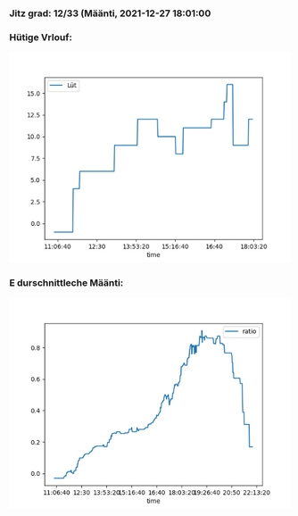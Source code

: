 ### Jitz grad: 12/33 (Määnti, 2021-12-27 18:01:00

### Hütige Vrlouf:
![Graph](Today.png)

### E durschnittleche Määnti:
![Graph](Määnti.png)
